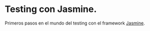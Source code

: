 # Testing con Jasmine.
Primeros pasos en el mundo del testing con el framework [Jasmine](http://jasmine.github.io/).

